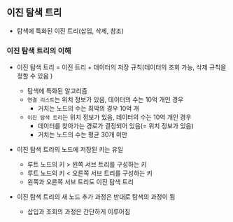 ## 이진 탐색 트리

- 탐색에 특화된 이진 트리(삽입, 삭제, 참조)

### 이진 탐색 트리의 이해

- 이진 탐색 트리 = 이진 트리 + 데이터의 저장 규칙(데이터의 조회 가능, 삭제 규칙을 정할 수 있음 )

  - 탐색에 특화된 알고리즘
  - `연결 리스트`는 위치 정보가 있음, 데이터의 수는 10억 개인 경우
    - 거치는 노드의 수는 최악의 경우 10억 개
  - `이진 탐색 트리`는 위치 정보가 있음, 데이터의 수는 10억 개인 경우
    - 데이터를 찾아가는 경로가 결정되어 있음(= 위치 정보가 있음)
    - 거치는 노드의 수는 평균 30개 미만

- 이진 탐색 트리의 노드에 저장된 키는 유일
  - 루트 노드의 키 > 왼쪽 서브 트리를 구성하는 키
  - 루트 노드의 키 < 오른쪽 서브 트리를 구성하는 키
  - 왼쪽과 오른쪽 서브 트리도 이진 탐색 트리
- 이진 탐색 트리의 새 노드 추가 과정은 반대로 탐색의 과정이 됨
  - 삽입과 조회의 과정은 간단하게 이루어짐

